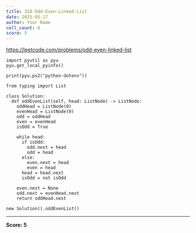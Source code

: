 ```yaml
---
title: 328-Odd-Even-Linked-List
date: 2025-05-17
author: Your Name
cell_count: 6
score: 5
---
```


https://leetcode.com/problems/odd-even-linked-list


```
import pyutil as pyu
pyu.get_local_pyinfo()
```


```
print(pyu.ps2("python-dotenv"))
```


```
from typing import List
```


```
class Solution:
  def oddEvenList(self, head: ListNode) -> ListNode:
    oddHead = ListNode(0)
    evenHead = ListNode(0)
    odd = oddHead
    even = evenHead
    isOdd = True

    while head:
      if isOdd:
        odd.next = head
        odd = head
      else:
        even.next = head
        even = head
      head = head.next
      isOdd = not isOdd

    even.next = None
    odd.next = evenHead.next
    return oddHead.next
```


```
new Solution().oddEvenList()
```


---
**Score: 5**